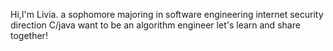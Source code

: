 Hi,I'm Livia.
a sophomore majoring in software engineering
internet security direction
C/java
want to be an algorithm engineer
let's learn and share together!
